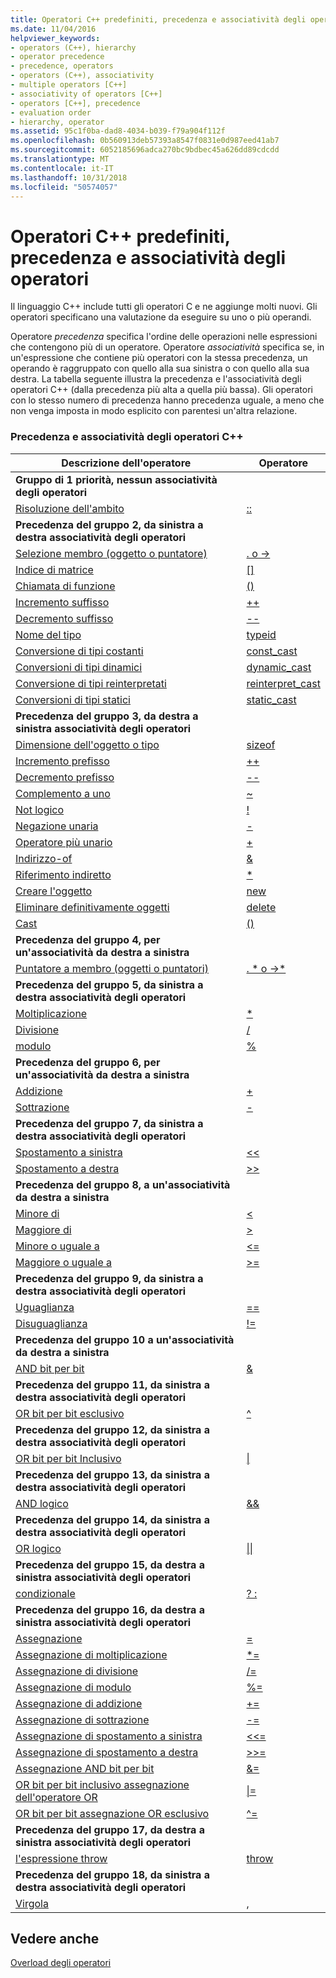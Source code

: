 ```yaml
---
title: Operatori C++ predefiniti, precedenza e associatività degli operatori
ms.date: 11/04/2016
helpviewer_keywords:
- operators (C++), hierarchy
- operator precedence
- precedence, operators
- operators (C++), associativity
- multiple operators [C++]
- associativity of operators [C++]
- operators [C++], precedence
- evaluation order
- hierarchy, operator
ms.assetid: 95c1f0ba-dad8-4034-b039-f79a904f112f
ms.openlocfilehash: 0b560913deb57393a8547f0831e0d987eed41ab7
ms.sourcegitcommit: 6052185696adca270bc9bdbec45a626dd89cdcdd
ms.translationtype: MT
ms.contentlocale: it-IT
ms.lasthandoff: 10/31/2018
ms.locfileid: "50574057"
---
```

# <a name="c-built-in-operators-precedence-and-associativity"></a>Operatori C++ predefiniti, precedenza e associatività degli operatori

Il linguaggio C++ include tutti gli operatori C e ne aggiunge molti nuovi. Gli operatori specificano una valutazione da eseguire su uno o più operandi.

Operatore *precedenza* specifica l'ordine delle operazioni nelle espressioni che contengono più di un operatore. Operatore *associatività* specifica se, in un'espressione che contiene più operatori con la stessa precedenza, un operando è raggruppato con quello alla sua sinistra o con quello alla sua destra. La tabella seguente illustra la precedenza e l'associatività degli operatori C++ (dalla precedenza più alta a quella più bassa). Gli operatori con lo stesso numero di precedenza hanno precedenza uguale, a meno che non venga imposta in modo esplicito con parentesi un'altra relazione.

### <a name="c-operator-precedence-and-associativity"></a>Precedenza e associatività degli operatori C++

|Descrizione dell'operatore|Operatore|
|--------------------------|--------------|
|**Gruppo di 1 priorità, nessun associatività degli operatori**|
|[Risoluzione dell'ambito](../cpp/scope-resolution-operator.md)|[::](../cpp/scope-resolution-operator.md)|
|**Precedenza del gruppo 2, da sinistra a destra associatività degli operatori**|
|[Selezione membro (oggetto o puntatore)](../cpp/member-access-operators-dot-and.md)|[. o ->](../cpp/member-access-operators-dot-and.md)|
|[Indice di matrice](../cpp/subscript-operator.md)|[&#91;&#93;](../cpp/subscript-operator.md)|
|[Chiamata di funzione](../cpp/function-call-operator-parens.md)|[()](../cpp/function-call-operator-parens.md)|
|[Incremento suffisso](../cpp/postfix-increment-and-decrement-operators-increment-and-decrement.md)|[++](../cpp/postfix-increment-and-decrement-operators-increment-and-decrement.md)|
|[Decremento suffisso](../cpp/postfix-increment-and-decrement-operators-increment-and-decrement.md)|[--](../cpp/postfix-increment-and-decrement-operators-increment-and-decrement.md)|
|[Nome del tipo](../cpp/typeid-operator.md)|[typeid](../cpp/typeid-operator.md)|
|[Conversione di tipi costanti](../cpp/const-cast-operator.md)|[const_cast](../cpp/const-cast-operator.md)|
|[Conversioni di tipi dinamici](../cpp/dynamic-cast-operator.md)|[dynamic_cast](../cpp/dynamic-cast-operator.md)|
|[Conversione di tipi reinterpretati](../cpp/reinterpret-cast-operator.md)|[reinterpret_cast](../cpp/reinterpret-cast-operator.md)|
|[Conversioni di tipi statici](../cpp/static-cast-operator.md)|[static_cast](../cpp/static-cast-operator.md)|
|**Precedenza del gruppo 3, da destra a sinistra associatività degli operatori**|
|[Dimensione dell'oggetto o tipo](../cpp/sizeof-operator.md)|[sizeof](../cpp/sizeof-operator.md)|
|[Incremento prefisso](../cpp/prefix-increment-and-decrement-operators-increment-and-decrement.md)|[++](../cpp/prefix-increment-and-decrement-operators-increment-and-decrement.md)|
|[Decremento prefisso](../cpp/prefix-increment-and-decrement-operators-increment-and-decrement.md)|[--](../cpp/prefix-increment-and-decrement-operators-increment-and-decrement.md)|
|[Complemento a uno](../cpp/one-s-complement-operator-tilde.md)|[~](../cpp/one-s-complement-operator-tilde.md)|
|[Not logico](../cpp/logical-negation-operator-exclpt.md)|[\!](../cpp/logical-negation-operator-exclpt.md)|
|[Negazione unaria](../cpp/unary-plus-and-negation-operators-plus-and.md)|[-](../cpp/unary-plus-and-negation-operators-plus-and.md)|
|[Operatore più unario](../cpp/unary-plus-and-negation-operators-plus-and.md)|[+](../cpp/unary-plus-and-negation-operators-plus-and.md)|
|[Indirizzo-of](../cpp/address-of-operator-amp.md)|[&amp;](../cpp/address-of-operator-amp.md)|
|[Riferimento indiretto](../cpp/indirection-operator-star.md)|[&#42;](../cpp/indirection-operator-star.md)|
|[Creare l'oggetto](../cpp/new-operator-cpp.md)|[new](../cpp/new-operator-cpp.md)|
|[Eliminare definitivamente oggetti](../cpp/delete-operator-cpp.md)|[delete](../cpp/delete-operator-cpp.md)|
|[Cast](../cpp/cast-operator-parens.md)|[()](../cpp/cast-operator-parens.md)|
|**Precedenza del gruppo 4, per un'associatività da destra a sinistra**|
|[Puntatore a membro (oggetti o puntatori)](../cpp/pointer-to-member-operators-dot-star-and-star.md)|[. &#42; o ->&#42;](../cpp/pointer-to-member-operators-dot-star-and-star.md)|
|**Precedenza del gruppo 5, da sinistra a destra associatività degli operatori**|
|[Moltiplicazione](../cpp/multiplicative-operators-and-the-modulus-operator.md)|[&#42;](../cpp/multiplicative-operators-and-the-modulus-operator.md)|
|[Divisione](../cpp/multiplicative-operators-and-the-modulus-operator.md)|[/](../cpp/multiplicative-operators-and-the-modulus-operator.md)|
|[modulo](../cpp/multiplicative-operators-and-the-modulus-operator.md)|[%](../cpp/multiplicative-operators-and-the-modulus-operator.md)|
|**Precedenza del gruppo 6, per un'associatività da destra a sinistra**|
|[Addizione](../cpp/additive-operators-plus-and.md)|[+](../cpp/additive-operators-plus-and.md)|
|[Sottrazione](../cpp/additive-operators-plus-and.md)|[-](../cpp/additive-operators-plus-and.md)|
|**Precedenza del gruppo 7, da sinistra a destra associatività degli operatori**|
|[Spostamento a sinistra](../cpp/left-shift-and-right-shift-operators-input-and-output.md)|[<<](../cpp/left-shift-and-right-shift-operators-input-and-output.md)|
|[Spostamento a destra](../cpp/left-shift-and-right-shift-operators-input-and-output.md)|[>>](../cpp/left-shift-and-right-shift-operators-input-and-output.md)|
|**Precedenza del gruppo 8, a un'associatività da destra a sinistra**|
|[Minore di](../cpp/relational-operators-equal-and-equal.md)|[<](../cpp/relational-operators-equal-and-equal.md)|
|[Maggiore di](../cpp/relational-operators-equal-and-equal.md)|[>](../cpp/relational-operators-equal-and-equal.md)|
|[Minore o uguale a](../cpp/relational-operators-equal-and-equal.md)|[<=](../cpp/relational-operators-equal-and-equal.md)|
|[Maggiore o uguale a](../cpp/relational-operators-equal-and-equal.md)|[>=](../cpp/relational-operators-equal-and-equal.md)|
|**Precedenza del gruppo 9, da sinistra a destra associatività degli operatori**|
|[Uguaglianza](../cpp/equality-operators-equal-equal-and-exclpt-equal.md)|[==](../cpp/equality-operators-equal-equal-and-exclpt-equal.md)|
|[Disuguaglianza](../cpp/equality-operators-equal-equal-and-exclpt-equal.md)|[\!=](../cpp/equality-operators-equal-equal-and-exclpt-equal.md)|
|**Precedenza del gruppo 10 a un'associatività da destra a sinistra**|
|[AND bit per bit](../cpp/bitwise-and-operator-amp.md)|[&amp;](../cpp/bitwise-and-operator-amp.md)|
|**Precedenza del gruppo 11, da sinistra a destra associatività degli operatori**|
|[OR bit per bit esclusivo](../cpp/bitwise-exclusive-or-operator-hat.md)|[^](../cpp/bitwise-exclusive-or-operator-hat.md)|
|**Precedenza del gruppo 12, da sinistra a destra associatività degli operatori**|
|[OR bit per bit Inclusivo](../cpp/bitwise-inclusive-or-operator-pipe.md)|[&#124;](../cpp/bitwise-inclusive-or-operator-pipe.md)|
|**Precedenza del gruppo 13, da sinistra a destra associatività degli operatori**|
|[AND logico](../cpp/logical-and-operator-amp-amp.md)|[&amp;&amp;](../cpp/logical-and-operator-amp-amp.md)|
|**Precedenza del gruppo 14, da sinistra a destra associatività degli operatori**|
|[OR logico](../cpp/logical-or-operator-pipe-pipe.md)|[&#124;&#124;](../cpp/logical-or-operator-pipe-pipe.md)|
|**Precedenza del gruppo 15, da destra a sinistra associatività degli operatori**|
|[condizionale](../cpp/conditional-operator-q.md)|[? :](../cpp/conditional-operator-q.md)|
|**Precedenza del gruppo 16, da destra a sinistra associatività degli operatori**|
|[Assegnazione](../cpp/assignment-operators.md)|[=](../cpp/assignment-operators.md)|
|[Assegnazione di moltiplicazione](../cpp/assignment-operators.md)|[&#42;=](../cpp/assignment-operators.md)|
|[Assegnazione di divisione](../cpp/assignment-operators.md)|[/=](../cpp/assignment-operators.md)|
|[Assegnazione di modulo](../cpp/assignment-operators.md)|[%=](../cpp/assignment-operators.md)|
|[Assegnazione di addizione](../cpp/assignment-operators.md)|[+=](../cpp/assignment-operators.md)|
|[Assegnazione di sottrazione](../cpp/assignment-operators.md)|[-=](../cpp/assignment-operators.md)|
|[Assegnazione di spostamento a sinistra](../cpp/assignment-operators.md)|[<<=](../cpp/assignment-operators.md)|
|[Assegnazione di spostamento a destra](../cpp/assignment-operators.md)|[>>=](../cpp/assignment-operators.md)|
|[Assegnazione AND bit per bit](../cpp/assignment-operators.md)|[&amp;=](../cpp/assignment-operators.md)|
|[OR bit per bit inclusivo assegnazione dell'operatore OR](../cpp/assignment-operators.md)|[&#124;=](../cpp/assignment-operators.md)|
|[OR bit per bit assegnazione OR esclusivo](../cpp/assignment-operators.md)|[^=](../cpp/assignment-operators.md)|
|**Precedenza del gruppo 17, da destra a sinistra associatività degli operatori**|
|[l'espressione throw](../cpp/try-throw-and-catch-statements-cpp.md)|[throw](../cpp/try-throw-and-catch-statements-cpp.md)|
|**Precedenza del gruppo 18, da sinistra a destra associatività degli operatori**|
|[Virgola](../cpp/comma-operator.md)|[,](../cpp/comma-operator.md)|

## <a name="see-also"></a>Vedere anche

[Overload degli operatori](operator-overloading.md)
